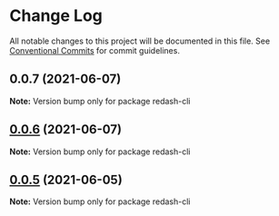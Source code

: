 # Change Log

All notable changes to this project will be documented in this file.
See [Conventional Commits](https://conventionalcommits.org) for commit guidelines.

## 0.0.7 (2021-06-07)

**Note:** Version bump only for package redash-cli





## [0.0.6](https://github.com/marcolink/redash-tools/compare/redash-cli@0.0.4...redash-cli@0.0.6) (2021-06-07)

**Note:** Version bump only for package redash-cli





## [0.0.5](https://github.com/marcolink/redash-tools/compare/redash-cli@0.0.4...redash-cli@0.0.5) (2021-06-05)

**Note:** Version bump only for package redash-cli
